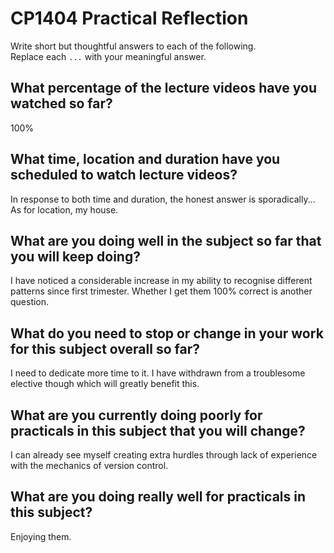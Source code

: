 # CP1404 Practical Reflection

Write short but thoughtful answers to each of the following.  
Replace each `...` with your meaningful answer.

## What percentage of the lecture videos have you watched so far?

100%

## What time, location and duration have you scheduled to watch lecture videos?

In response to both time and duration, the honest answer is sporadically... As for location, my house.

## What are you doing well in the subject so far that you will keep doing?

I have noticed a considerable increase in my ability to recognise different patterns since first trimester.
Whether I get them 100% correct is another question.

## What do you need to stop or change in your work for this subject overall so far?

I need to dedicate more time to it. I have withdrawn from a troublesome elective though which will greatly benefit this.

## What are you currently doing poorly for practicals in this subject that you will change?

I can already see myself creating extra hurdles through lack of experience with the mechanics of version control.

## What are you doing really well for practicals in this subject?

Enjoying them.
